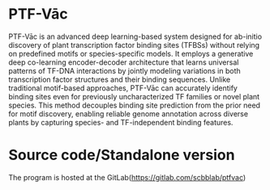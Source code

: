 # PTF-Vāc
PTF-Vāc is an advanced deep learning-based system designed for ab-initio discovery of plant transcription factor binding sites (TFBSs) without relying on predefined motifs or species-specific models. It employs a generative deep co-learning encoder-decoder architecture that learns universal patterns of TF-DNA interactions by jointly modeling variations in both transcription factor structures and their binding sequences. Unlike traditional motif-based approaches, PTF-Vāc can accurately identify binding sites even for previously uncharacterized TF families or novel plant species. This method decouples binding site prediction from the prior need for motif discovery, enabling reliable genome annotation across diverse plants by capturing species- and TF-independent binding features.

# Source code/Standalone version
The program is hosted at the GitLab(https://gitlab.com/scbblab/ptfvac)
